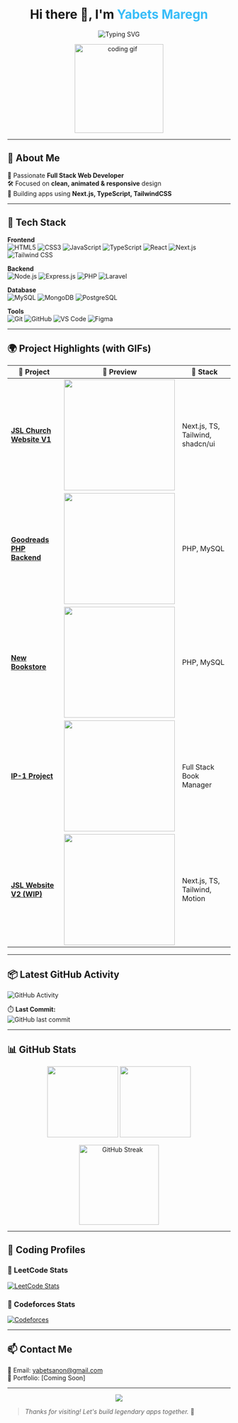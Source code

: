 <h1 align="center">Hi there 👋, I'm <span style="color:#38BDF8">Yabets Maregn</span></h1>

<p align="center">
  <img src="https://readme-typing-svg.demolab.com?font=Fira+Code&size=24&duration=3000&pause=1000&color=38BDF8&center=true&vCenter=true&width=600&lines=Hey+there!+I'm+Yabets+%2F+Anon.;Full+Stack+Web+Developer;Frontend+%7C+Backend+%7C+Database+%7C+Git+Lover" alt="Typing SVG" />
</p>

<p align="center">
  <img src="https://media.giphy.com/media/qgQUggAC3Pfv687qPC/giphy.gif" height="200" alt="coding gif" />
</p>

---

## 🚀 About Me

🎯 Passionate **Full Stack Web Developer**  
🛠️ Focused on **clean, animated & responsive** design  
🌱 Building apps using **Next.js, TypeScript, TailwindCSS**

---

## 🧰 Tech Stack

**Frontend**  
![HTML5](https://img.shields.io/badge/-HTML5-E34F26?style=for-the-badge&logo=html5&logoColor=white)
![CSS3](https://img.shields.io/badge/-CSS3-1572B6?style=for-the-badge&logo=css3)
![JavaScript](https://img.shields.io/badge/-JavaScript-F7DF1E?style=for-the-badge&logo=javascript&logoColor=black)
![TypeScript](https://img.shields.io/badge/-TypeScript-3178C6?style=for-the-badge&logo=typescript)
![React](https://img.shields.io/badge/-React-20232A?style=for-the-badge&logo=react)
![Next.js](https://img.shields.io/badge/-Next.js-000?style=for-the-badge&logo=next.js)
![Tailwind CSS](https://img.shields.io/badge/-Tailwind%20CSS-38B2AC?style=for-the-badge&logo=tailwind-css)

**Backend**  
![Node.js](https://img.shields.io/badge/-Node.js-339933?style=for-the-badge&logo=node.js)
![Express.js](https://img.shields.io/badge/-Express.js-000000?style=for-the-badge&logo=express)
![PHP](https://img.shields.io/badge/-PHP-777BB4?style=for-the-badge&logo=php)
![Laravel](https://img.shields.io/badge/-Laravel-FF2D20?style=for-the-badge&logo=laravel)

**Database**  
![MySQL](https://img.shields.io/badge/-MySQL-4479A1?style=for-the-badge&logo=mysql)
![MongoDB](https://img.shields.io/badge/-MongoDB-47A248?style=for-the-badge&logo=mongodb)
![PostgreSQL](https://img.shields.io/badge/-PostgreSQL-336791?style=for-the-badge&logo=postgresql)

**Tools**  
![Git](https://img.shields.io/badge/-Git-F05032?style=for-the-badge&logo=git)
![GitHub](https://img.shields.io/badge/-GitHub-181717?style=for-the-badge&logo=github)
![VS Code](https://img.shields.io/badge/-VS%20Code-007ACC?style=for-the-badge&logo=visual-studio-code)
![Figma](https://img.shields.io/badge/-Figma-F24E1E?style=for-the-badge&logo=figma)

---

## 🌍 Project Highlights (with GIFs)

| 🚀 Project | 📸 Preview | 🔧 Stack |
|-----------|------------|----------|
| **[JSL Church Website V1](https://jsl-evvu.vercel.app/)** | <img src="https://project-gif-url.com/jsl-v1.gif" width="250"/> | Next.js, TS, Tailwind, shadcn/ui |
| **[Goodreads PHP Backend](https://github.com/anon381/goodreads-php-backend)** | <img src="https://project-gif-url.com/goodreads.gif" width="250"/> | PHP, MySQL |
| **[New Bookstore](https://github.com/anon381/new_bookstore-main)** | <img src="https://project-gif-url.com/bookstore.gif" width="250"/> | PHP, MySQL |
| **[IP-1 Project](https://github.com/anon381/IP-1-Project)** | <img src="https://project-gif-url.com/ip1.gif" width="250"/> | Full Stack Book Manager |
| **[JSL Website V2 (WIP)](https://trial-jsl.vercel.app/)** | <img src="https://project-gif-url.com/jsl-v2.gif" width="250"/> | Next.js, TS, Tailwind, Motion |

---

## 📦 Latest GitHub Activity

![GitHub Activity](https://github-readme-activity-graph.cyclic.app/graph?username=anon381&theme=github-compact)

⏱️ **Last Commit:**  
![GitHub last commit](https://img.shields.io/github/last-commit/anon381/goodreads-php-backend?style=for-the-badge)

---

## 📊 GitHub Stats

<p align="center">
  <img src="https://github-readme-stats.vercel.app/api?username=anon381&show_icons=true&count_private=true&theme=tokyonight" height="160"/>
  <img src="https://github-readme-stats.vercel.app/api/top-langs/?username=anon381&layout=compact&theme=tokyonight" height="160"/>
</p>

<p align="center">
  <img src="https://streak-stats.demolab.com?user=anon381&theme=tokyonight" alt="GitHub Streak" height="180"/>
</p>

---

## 🧠 Coding Profiles

### 📘 LeetCode Stats  
[![LeetCode Stats](https://leetcard.jacoblin.cool/anonized?theme=dark&font=Fira+Code&ext=contest)](https://leetcode.com/anonized)

### 🧮 Codeforces Stats  
[![Codeforces](https://cf-leaderboard-api.vercel.app/api/user?handle=anonized&theme=dark)](https://codeforces.com/profile/anonized)

---

## 📫 Contact Me

📧 Email: yabetsanon@gmail.com  
📂 Portfolio: [Coming Soon]  

---

<p align="center">
  <img src="https://capsule-render.vercel.app/api?type=waving&color=38BDF8&height=100&section=footer"/>
</p>

> _Thanks for visiting! Let's build legendary apps together._ 🚀
